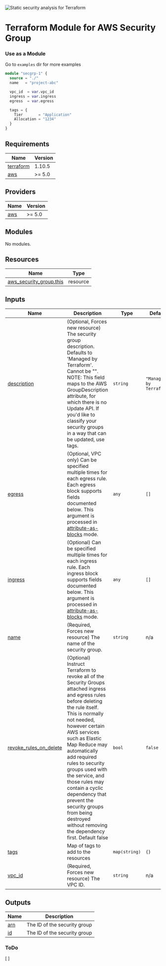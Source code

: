 ![Static security analysis for Terraform](https://github.com/foss-cafe/terraform-aws-security-group/workflows/Static%20security%20analysis%20for%20Terraform/badge.svg)
# Terraform Module for AWS Security Group

### Use as a Module
Go to `examples` dir for more examples
```terraform
module "secgrp-1" {
  source = "./"
  name   = "project-abc"

  vpc_id  = var.vpc_id
  ingress = var.ingress
  egress  = var.egress

  tags = {
    Tier       = "Application"
    Allocation = "1234"
  }
}

```
<!-- BEGIN_TF_DOCS -->
## Requirements

| Name | Version |
|------|---------|
| <a name="requirement_terraform"></a> [terraform](#requirement\_terraform) | 1.10.5 |
| <a name="requirement_aws"></a> [aws](#requirement\_aws) | >= 5.0 |

## Providers

| Name | Version |
|------|---------|
| <a name="provider_aws"></a> [aws](#provider\_aws) | >= 5.0 |

## Modules

No modules.

## Resources

| Name | Type |
|------|------|
| [aws_security_group.this](https://registry.terraform.io/providers/hashicorp/aws/latest/docs/resources/security_group) | resource |

## Inputs

| Name | Description | Type | Default | Required |
|------|-------------|------|---------|:--------:|
| <a name="input_description"></a> [description](#input\_description) | (Optional, Forces new resource) The security group description. Defaults to 'Managed by Terraform'. Cannot be "". NOTE: This field maps to the AWS GroupDescription attribute, for which there is no Update API. If you'd like to classify your security groups in a way that can be updated, use tags. | `string` | `"Managed by Terraform"` | no |
| <a name="input_egress"></a> [egress](#input\_egress) | (Optional, VPC only) Can be specified multiple times for each egress rule. Each egress block supports fields documented below. This argument is processed in <a href='https://www.terraform.io/docs/configuration/attr-as-blocks.html'>attribute-as-blocks</a> mode. | `any` | `[]` | no |
| <a name="input_ingress"></a> [ingress](#input\_ingress) | (Optional) Can be specified multiple times for each ingress rule. Each ingress block supports fields documented below. This argument is processed in <a href='https://www.terraform.io/docs/configuration/attr-as-blocks.html'>attribute-as-blocks</a> mode. | `any` | `[]` | no |
| <a name="input_name"></a> [name](#input\_name) | (Required, Forces new resource) The name of the security group. | `string` | n/a | yes |
| <a name="input_revoke_rules_on_delete"></a> [revoke\_rules\_on\_delete](#input\_revoke\_rules\_on\_delete) | (Optional) Instruct Terraform to revoke all of the Security Groups attached ingress and egress rules before deleting the rule itself. This is normally not needed, however certain AWS services such as Elastic Map Reduce may automatically add required rules to security groups used with the service, and those rules may contain a cyclic dependency that prevent the security groups from being destroyed without removing the dependency first. Default false | `bool` | `false` | no |
| <a name="input_tags"></a> [tags](#input\_tags) | Map of tags to add to the resources | `map(string)` | `{}` | no |
| <a name="input_vpc_id"></a> [vpc\_id](#input\_vpc\_id) | (Required, Forces new resource) The VPC ID. | `string` | n/a | yes |

## Outputs

| Name | Description |
|------|-------------|
| <a name="output_arn"></a> [arn](#output\_arn) | The ID of the security group |
| <a name="output_id"></a> [id](#output\_id) | The ID of the security group |
<!-- END_TF_DOCS -->

### ToDo
[ ] 